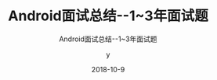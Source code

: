 ---
layout:     post
title:      "Android面试总结--1~3年面试题"
subtitle:   "Android面试总结--1~3年面试题"
date:       2018-10-9
author:     "y"
header-mask: 0.3
header-img: "img/android.jpg"
catalog: true
tags:
    - android
---